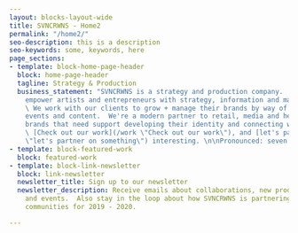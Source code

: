 ```yaml
---
layout: blocks-layout-wide
title: SVNCRWNS - Home2
permalink: "/home2/"
seo-description: this is a description
seo-keywords: some, keywords, here
page_sections:
- template: block-home-page-header
  block: home-page-header
  tagline: Strategy & Production
  business_statement: "SVNCRWNS is a strategy and production company.  We want to
    empower artists and entrepreneurs with strategy, information and marketing tools.
    \ We work with our clients to grow + manage their brands by way of creating platforms,
    events and content.  We're a modern partner to retail, media and health & wellness
    brands that need support developing their identity and connecting with their audience.
    \ [Check out our work](/work \"Check out our work\"), and [let's partner on something](/connect
    \"let's partner on something\") interesting. \n\nPronounced: seven crowns"
- template: block-featured-work
  block: featured-work
- template: block-link-newsletter
  block: link-newsletter
  newsletter_title: Sign up to our newsletter
  newsletter_description: Receive emails about collaborations, new product releases
    and events.  Also stay in the loop about how SVNCRWNS is partnering with different
    communities for 2019 - 2020.

---
```

